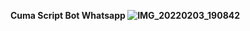 <b> Cuma Script Bot Whatsapp
![IMG_20220203_190842](https://user-images.githubusercontent.com/85115264/152465291-65249674-ef0f-4a81-aefe-6bd02157e2ac.jpg)
